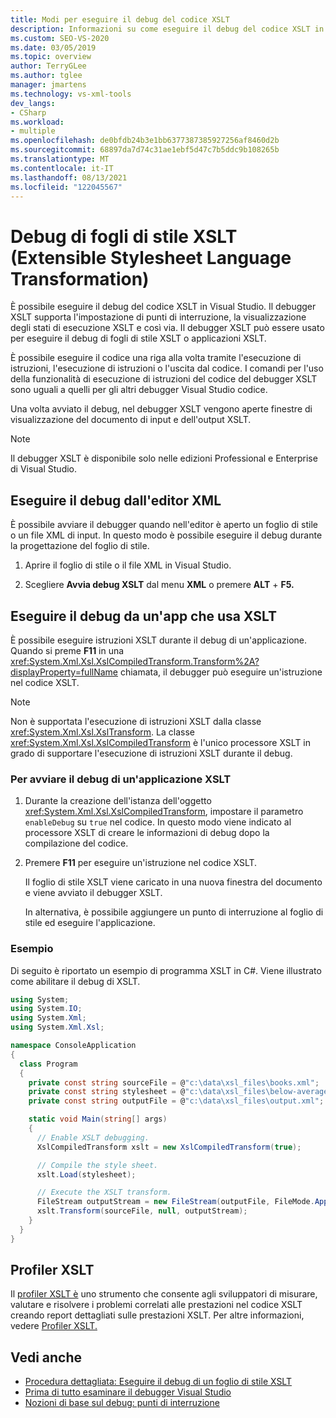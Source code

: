 ```yaml
---
title: Modi per eseguire il debug del codice XSLT
description: Informazioni su come eseguire il debug del codice XSLT in Visual Studio il debugger XSLT per eseguire il codice un'istruzione alla pagina, impostare punti di interruzione e visualizzare gli stati di esecuzione XSLT.
ms.custom: SEO-VS-2020
ms.date: 03/05/2019
ms.topic: overview
author: TerryGLee
ms.author: tglee
manager: jmartens
ms.technology: vs-xml-tools
dev_langs:
- CSharp
ms.workload:
- multiple
ms.openlocfilehash: de0bfdb24b3e1bb6377387385927256af8460d2b
ms.sourcegitcommit: 68897da7d74c31ae1ebf5d47c7b5ddc9b108265b
ms.translationtype: MT
ms.contentlocale: it-IT
ms.lasthandoff: 08/13/2021
ms.locfileid: "122045567"
---
```

# <a name="debugging-xslt"></a>Debug di fogli di stile XSLT (Extensible Stylesheet Language Transformation)

È possibile eseguire il debug del codice XSLT in Visual Studio. Il debugger XSLT supporta l'impostazione di punti di interruzione, la visualizzazione degli stati di esecuzione XSLT e così via. Il debugger XSLT può essere usato per eseguire il debug di fogli di stile XSLT o applicazioni XSLT.

È possibile eseguire il codice una riga alla volta tramite l'esecuzione di istruzioni, l'esecuzione di istruzioni o l'uscita dal codice. I comandi per l'uso della funzionalità di esecuzione di istruzioni del codice del debugger XSLT sono uguali a quelli per gli altri debugger Visual Studio codice.

Una volta avviato il debug, nel debugger XSLT vengono aperte finestre di visualizzazione del documento di input e dell'output XSLT.

> [!NOTE]
> Il debugger XSLT è disponibile solo nelle edizioni Professional e Enterprise di Visual Studio.

## <a name="debug-from-the-xml-editor"></a>Eseguire il debug dall'editor XML

È possibile avviare il debugger quando nell'editor è aperto un foglio di stile o un file XML di input. In questo modo è possibile eseguire il debug durante la progettazione del foglio di stile.

1. Aprire il foglio di stile o il file XML in Visual Studio.

1. Scegliere **Avvia debug XSLT** dal menu **XML** o premere **ALT** + **F5.**

## <a name="debug-from-an-app-that-uses-xslt"></a>Eseguire il debug da un'app che usa XSLT

È possibile eseguire istruzioni XSLT durante il debug di un'applicazione. Quando si preme **F11** in una <xref:System.Xml.Xsl.XslCompiledTransform.Transform%2A?displayProperty=fullName> chiamata, il debugger può eseguire un'istruzione nel codice XSLT.

> [!NOTE]
> Non è supportata l'esecuzione di istruzioni XSLT dalla classe <xref:System.Xml.Xsl.XslTransform>. La classe <xref:System.Xml.Xsl.XslCompiledTransform> è l'unico processore XSLT in grado di supportare l'esecuzione di istruzioni XSLT durante il debug.

### <a name="to-start-debugging-an-xslt-application"></a>Per avviare il debug di un'applicazione XSLT

1. Durante la creazione dell'istanza dell'oggetto <xref:System.Xml.Xsl.XslCompiledTransform>, impostare il parametro `enableDebug` su `true` nel codice. In questo modo viene indicato al processore XSLT di creare le informazioni di debug dopo la compilazione del codice.

1. Premere **F11** per eseguire un'istruzione nel codice XSLT.

   Il foglio di stile XSLT viene caricato in una nuova finestra del documento e viene avviato il debugger XSLT.

   In alternativa, è possibile aggiungere un punto di interruzione al foglio di stile ed eseguire l'applicazione.

### <a name="example"></a>Esempio

Di seguito è riportato un esempio di programma XSLT in C#. Viene illustrato come abilitare il debug di XSLT.

```csharp
using System;
using System.IO;
using System.Xml;
using System.Xml.Xsl;

namespace ConsoleApplication
{
  class Program
  {
    private const string sourceFile = @"c:\data\xsl_files\books.xml";
    private const string stylesheet = @"c:\data\xsl_files\below-average.xsl";
    private const string outputFile = @"c:\data\xsl_files\output.xml";

    static void Main(string[] args)
    {
      // Enable XSLT debugging.
      XslCompiledTransform xslt = new XslCompiledTransform(true);

      // Compile the style sheet.
      xslt.Load(stylesheet);

      // Execute the XSLT transform.
      FileStream outputStream = new FileStream(outputFile, FileMode.Append);
      xslt.Transform(sourceFile, null, outputStream);
    }
  }
}
```

## <a name="xslt-profiler"></a>Profiler XSLT

Il [profiler XSLT è](../xml-tools/xslt-profiler.md) uno strumento che consente agli sviluppatori di misurare, valutare e risolvere i problemi correlati alle prestazioni nel codice XSLT creando report dettagliati sulle prestazioni XSLT. Per altre informazioni, vedere [Profiler XSLT.](../xml-tools/xslt-profiler.md)

## <a name="see-also"></a>Vedi anche

- [Procedura dettagliata: Eseguire il debug di un foglio di stile XSLT](../xml-tools/walkthrough-debug-an-xslt-style-sheet.md)
- [Prima di tutto esaminare il debugger Visual Studio](../debugger/debugger-feature-tour.md)
- [Nozioni di base sul debug: punti di interruzione](../debugger/using-breakpoints.md)
